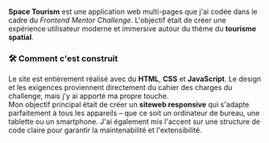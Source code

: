 **Space Tourism** est une application web multi-pages que j'ai codée dans le cadre du *Frontend Mentor Challenge*. L'objectif était de créer une expérience utilisateur moderne et immersive autour du thème du **tourisme spatial**.

### 🛠️ Comment c'est construit
Le site est entièrement réalisé avec du **HTML**, **CSS** et **JavaScript**. Le design et les exigences proviennent directement du cahier des charges du challenge, mais j'y ai apporté ma propre touche.  
Mon objectif principal était de créer un **siteweb responsive** qui s'adapte parfaitement à tous les appareils – que ce soit un ordinateur de bureau, une tablette ou un smartphone. J'ai également mis l'accent sur une structure de code claire pour garantir la maintenabilité et l'extensibilité.
